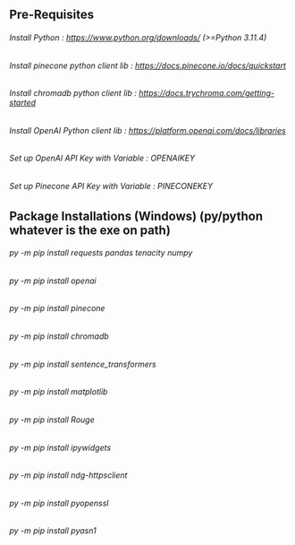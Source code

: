 ## Pre-Requisites
###### Install Python : https://www.python.org/downloads/  (>=Python 3.11.4)
###### Install pinecone python client lib : https://docs.pinecone.io/docs/quickstart
###### Install chromadb python client lib : https://docs.trychroma.com/getting-started
###### Install OpenAI Python client lib : https://platform.openai.com/docs/libraries
###### Set up OpenAI API Key with Variable : OPENAIKEY
###### Set up Pinecone API Key with Variable : PINECONEKEY

## Package Installations (Windows) (py/python whatever is the exe on path)
 ###### py -m pip install  requests  pandas tenacity numpy
 ###### py -m pip install openai
 ###### py -m pip install pinecone
 ###### py -m pip install chromadb
 ###### py -m pip install sentence_transformers
 ###### py -m pip install matplotlib
 ###### py -m pip install Rouge
 ###### py -m pip install ipywidgets
 ###### py -m pip install ndg-httpsclient
 ###### py -m pip install pyopenssl
 ###### py -m pip install pyasn1